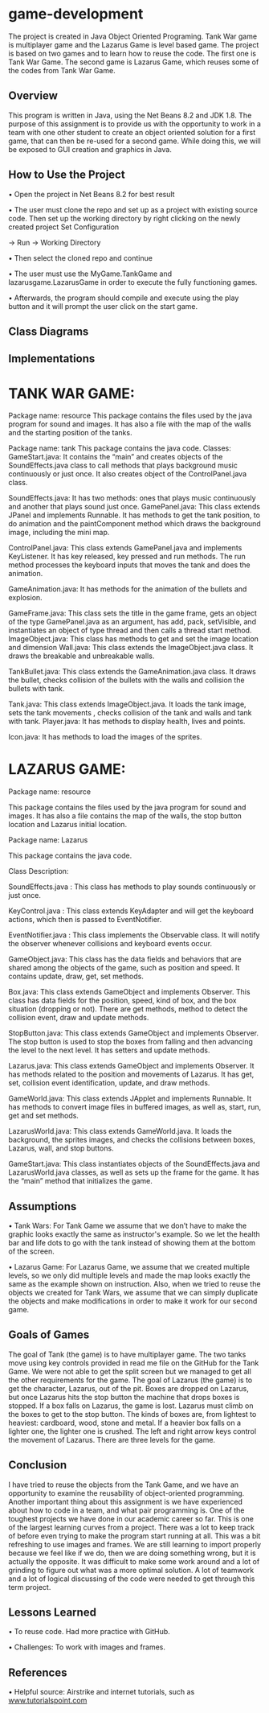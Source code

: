 # game-development
The project is created in Java Object Oriented Programing. Tank War game is multiplayer game and the Lazarus Game is level based game. The project is based on two games and to learn how to reuse the code. The first one is Tank War Game. The second game is Lazarus Game, which reuses some of the codes from Tank War Game.

## Overview
This program is written in Java, using the Net Beans 8.2 and JDK 1.8. The purpose of this assignment is to provide us with the opportunity to work in a team with one other student to create an object oriented solution for a first game, that can then be re-used for a second game. While doing this, we will be exposed to GUI creation and graphics in Java.

## How to Use the Project
• Open the project in Net Beans 8.2 for best result

• The user must clone the repo and set up as a project with existing source code. Then set up the working directory by right clicking on the newly created project Set Configuration

-> Run -> Working Directory

• Then select the cloned repo and continue

• The user must use the MyGame.TankGame and lazarusgame.LazarusGame in order to execute the fully functioning games.

• Afterwards, the program should compile and execute using
the play button and it will prompt the user click on the start game.

## Class Diagrams



## Implementations

 # TANK WAR GAME:

Package name: resource
This package contains the files used by the java program for sound and images. It has also a file with the map of the walls and the starting position of the tanks. 

Package name: tank
This package contains the java code.
Classes:
GameStart.java:  It contains the “main” and creates objects of the SoundEffects.java class to call methods that plays background music continuously or just once. It also creates object of the ControlPanel.java class.

SoundEffects.java: It has two methods: ones that plays music continuously and another that plays sound just once.
GamePanel.java:  This class extends JPanel and implements Runnable. It has methods to get the tank position, to do animation and the paintComponent method which draws the background image, including the mini map. 

ControlPanel.java:  This class extends GamePanel.java and implements KeyListener. It has key released, key pressed and run methods. The run method processes the keyboard inputs that moves the tank and does the animation. 

GameAnimation.java: It has methods for the animation of the bullets and explosion. 

GameFrame.java: This class sets the title in the game frame,  gets an object of the type GamePanel.java as an argument, has add, pack, setVisible, and  instantiates an object of type thread  and then calls a thread start method. 
ImageObject.java: This class has methods to get and set the image location and dimension
Wall.java: This class extends the ImageObject.java class. It draws the breakable and unbreakable walls. 

TankBullet.java: This class extends the GameAnimation.java class. It draws the bullet, checks collision of the bullets with the walls and collision the bullets with tank. 

Tank.java:  This class extends ImageObject.java. It loads the tank image, sets the tank movements , checks collision of the tank and walls and tank with tank. 
Player.java:  It has methods to display health, lives and points. 

Icon.java: It has methods to load the images of the sprites. 

 # LAZARUS GAME:

Package name: resource

This package contains the files used by the java program for sound and images. It has also a file contains the map of the walls, the stop button location and Lazarus initial location. 

Package name:  Lazarus

This package contains the java code.

Class Description:

SoundEffects.java : This class has methods to play sounds continuously or just once.

KeyControl.java : This class extends KeyAdapter and will get the keyboard actions, which then is passed to EventNotifier.

EventNotifier.java : This class implements the Observable class. It will notify the observer whenever collisions and keyboard events occur.

GameObject.java: This class has the data fields and behaviors that are shared among the objects of the game, such as position and speed. It contains update, draw, get, set methods.

Box.java: This class extends GameObject and implements Observer. This class has data fields for the position, speed, kind of box, and the box situation (dropping or not). There are get methods, method to detect the collision event, draw and update methods. 

StopButton.java: This class extends GameObject and implements Observer. The stop button is used to stop the boxes from falling and then advancing the level to the next level. It has setters and update methods.

Lazarus.java:  This class extends GameObject and implements Observer. It has methods related to the position and movements of Lazarus. It has get, set, collision event identification, update, and draw methods.

GameWorld.java: This class extends JApplet and implements Runnable. It has methods to convert image files in buffered images, as well as, start, run, get and set methods. 

LazarusWorld.java: This class extends GameWorld.java. It loads the  background, the sprites images, and checks the collisions between boxes, Lazarus, wall, and stop buttons.

GameStart.java: This class instantiates objects of the SoundEffects.java and LazarusWorld.java classes, as well as sets up the frame for the game. It has the “main” method that initializes the game.


## Assumptions
• Tank Wars: For Tank Game we assume that we don’t have to make the graphic looks exactly the same as instructor's example. So we let the health bar and life dots to go with the tank instead of showing them at the bottom of the screen.

• Lazarus Game: For Lazarus Game, we assume that we created multiple levels, so we only did multiple levels and made the map looks exactly the same as the example shown on instruction. Also, when we tried to reuse the objects we created for Tank Wars, we assume that we can simply duplicate the objects and make modifications in order to make it work for our second game.

## Goals of Games
The goal of Tank (the game) is to have multiplayer game. The two tanks move using key controls provided in read me file on the GitHub for the Tank Game. We were not able to get the split screen but we managed to get all the other requirements for the game.
The goal of Lazarus (the game) is to get the character, Lazarus, out of the pit. Boxes are dropped on Lazarus, but once Lazarus hits the stop button the machine that drops boxes is stopped. If a box falls on Lazarus, the game is lost. Lazarus must climb on the boxes to get to the stop button. The kinds of boxes are, from lightest to heaviest: cardboard, wood, stone and metal. If a heavier box falls on a lighter one, the lighter one is crushed. The left and right arrow keys control the movement of Lazarus. There are three levels for the game.

## Conclusion
I have tried to reuse the objects from the Tank Game, and we have an opportunity to examine the reusability of object-oriented programming. Another important thing about this assignment is we have experienced about how to code in a team, and what pair programming is.
One of the toughest projects we have done in our academic career so far.
This is one of the largest learning curves from a project. There was a lot to keep track of before even trying to make the program start running at all.
This was a bit refreshing to use images and frames.
We are still learning to import properly because we feel like if we do, then we are doing something wrong, but it is actually the opposite.
It was difficult to make some work around and a lot of grinding to figure out what was a more optimal solution.
A lot of teamwork and a lot of logical discussing of the code were needed to get through this term project.

## Lessons Learned
• To reuse code. Had more practice with GitHub. 

• Challenges: To work with images and frames.

## References
• Helpful source: Airstrike and internet tutorials, such as www.tutorialspoint.com
